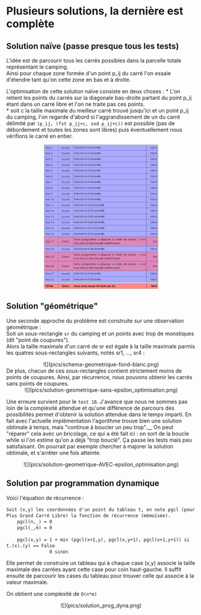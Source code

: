 # Plusieurs solutions, la dernière est complète

## Solution naïve (passe presque tous les tests)
L'idée est de parcourir tous les carrés possibles dans la parcelle totale représentant le camping.   
Ainsi pour chaque zone formée d'un point p_ij du carré l'on essaie d'étendre tant qu'on cette zone en bas et à droite.  

L'optimisation de cette solution naïve consiste en deux choses : 
    * L'on retient les points du carrés sur la diagonale bas-droite partant du point p_ij étant dans un carré libre et l'on ne traite pas ces points.  
    * soit c la taille maximale du meilleur carré trouvé jusqu'ici et un point p_ij du camping, l'on regarde d'abord si l'aggrandissement de un du carré délimité par ``(p_ij, (fst p_ij+c, snd p_ij+c))`` est possible (pas de débordement et toutes les zones sont libres) puis éventuellement nous vérifions le carré en entier.
<p align="center"><img src="pics/solution-naive.png"> </p>

## Solution "géométrique"
Une seconde approche du problème est construite sur une observation géométrique :   
Soit un sous-rectangle `sr` du camping et un points avec trop de monstiques (dit "point de coupures").  
Alors la taille maximale d'un carré de sr est égale à la taille maximale parmis les quatres sous-rectangles suivants, notés sr1, ..., sr4 :

<div align="center">![](pics/schema-geometrique-fond-blanc.png)</div>
De plus, chacun de ces sous-rectangles contient strictement moins de points de coupures.
Ainsi, par récurrence, nous pouvons obtenir les carrés sans points de coupures.

<div align="center">![](pics/solution-geometrique-sans-epsilon_optimisation.png)</div>

Une erreure survient pour le `test 18`. J'avance que nous ne sommes pas loin de la complexité attendue et qu'une différence de parcours des possibilités permet d'obtenir la solution attendue dans le temps imparti.
En fait avec l'actuelle implémentation l'agorithme trouve bien une solution obtimale à temps, mais "continue à boucler un peu trop".__
On peut "réparer" cela avec un bricolage, ce qui a été fait ici : on sort de la boucle while si l'on estime qu'on a déjà "trop bouclé". Ça passe les tests mais peu satisfaisant.
On pourrait par exemple chercher à majorer la solution obtimale, et s'arrêter une fois atteinte.

<div align="center">![](pics/solution-geometrique-AVEC-epsilon_optimisation.png)</div>

## Solution par programmation dynamique

Voici l'équation de récurrence :

```
Soit (x,y) les coordonnées d'un point du tableau t, on note pgcl (pour Plus Grand Carré Libre) la fonction de récurrence (mémoïsée).
    pgcl(n,_) = 0  
    pgcl(_,m) = 0  
    
    pgcl(x,y) = 1 + min (pgcl(x+1,y), pgcl(x,y+1), pgcl(x+1,y+1)) si t.(x).(y) == False  
                0 sinon  
```

Elle permet de construire un tableau qui à chaque case (x,y) associe la taille maximale des carrées ayant cette case pour coin haut-gauche.
Il suffit ensuite de parcourir les cases du tableau pour trouver celle qui associe à la valeur maximale.  

On obtient une complexité de `O(n*m)`

<div align="center">![](pics/solution_prog_dyna.png)</div>
